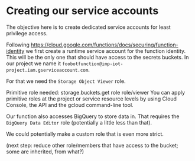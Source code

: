 # Creating our service accounts
The objective here is to create dedicated service accounts for least privilege
access.

Following https://cloud.google.com/functions/docs/securing/function-identity
we first create a runtime service account for the function identity.
This will be the only one that should have access to the secrets buckets.
In our project we name it
 `foobotfunction@imp-iot-project.iam.gserviceaccount.com`.

For that we need the `Storage Object Viewer` role.

Primitive role needed:
storage.buckets.get role role/viewer
You can apply primitive roles at the project or service resource levels by using Cloud Console, the API and the gcloud command-line tool.

Our function also accesses BigQuery to store data in. That requires the
`BigQuery Data Editor` role (potentially a little less than that).

We could potentially make a custom role that is even more strict.

(next step: reduce other role/members that have access to the bucket; some are inherited, from what?)
